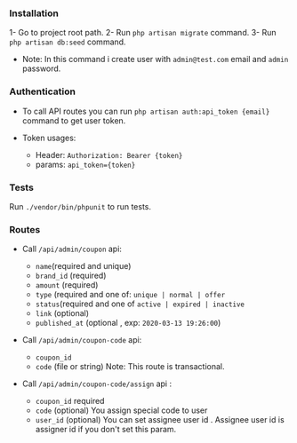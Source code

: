 ### Installation

1- Go to project root path.
2- Run `php artisan migrate` command.
3- Run `php artisan db:seed` command.
- Note: In this command i create user with `admin@test.com` email and `admin` password.
 
### Authentication

* To call API routes you can run `php artisan auth:api_token {email}` command to get user token.

* Token usages:
    - Header: `Authorization: Bearer {token}`
    - params: `api_token={token}`

### Tests

Run `./vendor/bin/phpunit` to run tests.


### Routes

* Call `/api/admin/coupon` api: 
    - `name`(required and unique) 
    - `brand_id` (required)
    - `amount` (required)
    - `type` (required and one of: `unique | normal | offer` 
    - `status`(required and one of `active | expired | inactive`
    - `link` (optional)
    - `published_at` (optional , exp: `2020-03-13 19:26:00`)

* Call `/api/admin/coupon-code` api: 
    - `coupon_id` 
    - `code` (file or string)
Note: This route is transactional. 

* Call `/api/admin/coupon-code/assign` api :

    - `coupon_id` required
    - `code` (optional) You assign special code to user
    - `user_id` (optional) You can set assignee user id . Assignee user id is assigner id if you don't set this param.
     

